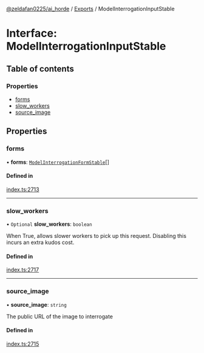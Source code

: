 [@zeldafan0225/ai_horde](../README.md) / [Exports](../modules.md) / ModelInterrogationInputStable

# Interface: ModelInterrogationInputStable

## Table of contents

### Properties

- [forms](ModelInterrogationInputStable.md#forms)
- [slow\_workers](ModelInterrogationInputStable.md#slow_workers)
- [source\_image](ModelInterrogationInputStable.md#source_image)

## Properties

### forms

• **forms**: [`ModelInterrogationFormStable`](ModelInterrogationFormStable.md)[]

#### Defined in

[index.ts:2713](https://github.com/ZeldaFan0225/ai_horde/blob/a3ac80c/index.ts#L2713)

___

### slow\_workers

• `Optional` **slow\_workers**: `boolean`

When True, allows slower workers to pick up this request. Disabling this incurs an extra kudos cost.

#### Defined in

[index.ts:2717](https://github.com/ZeldaFan0225/ai_horde/blob/a3ac80c/index.ts#L2717)

___

### source\_image

• **source\_image**: `string`

The public URL of the image to interrogate

#### Defined in

[index.ts:2715](https://github.com/ZeldaFan0225/ai_horde/blob/a3ac80c/index.ts#L2715)
